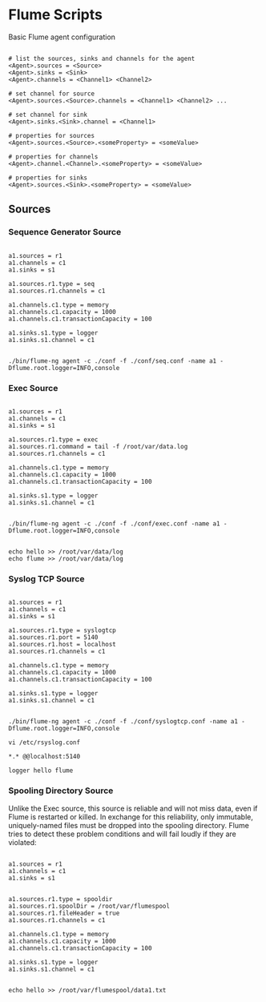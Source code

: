 # Flume Scripts

Basic Flume agent configuration

```properties

# list the sources, sinks and channels for the agent
<Agent>.sources = <Source>
<Agent>.sinks = <Sink>
<Agent>.channels = <Channel1> <Channel2>

# set channel for source
<Agent>.sources.<Source>.channels = <Channel1> <Channel2> ...

# set channel for sink
<Agent>.sinks.<Sink>.channel = <Channel1>

# properties for sources
<Agent>.sources.<Source>.<someProperty> = <someValue>

# properties for channels
<Agent>.channel.<Channel>.<someProperty> = <someValue>

# properties for sinks
<Agent>.sources.<Sink>.<someProperty> = <someValue>

```

## Sources

### Sequence Generator Source

``` properties

a1.sources = r1
a1.channels = c1
a1.sinks = s1

a1.sources.r1.type = seq
a1.sources.r1.channels = c1

a1.channels.c1.type = memory
a1.channels.c1.capacity = 1000
a1.channels.c1.transactionCapacity = 100

a1.sinks.s1.type = logger
a1.sinks.s1.channel = c1

```

```shell

./bin/flume-ng agent -c ./conf -f ./conf/seq.conf -name a1 -Dflume.root.logger=INFO,console

```

### Exec Source

``` properties

a1.sources = r1
a1.channels = c1
a1.sinks = s1

a1.sources.r1.type = exec
a1.sources.r1.command = tail -f /root/var/data.log
a1.sources.r1.channels = c1

a1.channels.c1.type = memory
a1.channels.c1.capacity = 1000
a1.channels.c1.transactionCapacity = 100

a1.sinks.s1.type = logger
a1.sinks.s1.channel = c1

```

```shell

./bin/flume-ng agent -c ./conf -f ./conf/exec.conf -name a1 -Dflume.root.logger=INFO,console

```

```shell

echo hello >> /root/var/data/log
echo flume >> /root/var/data/log

```

### Syslog TCP Source

```properties

a1.sources = r1
a1.channels = c1
a1.sinks = s1

a1.sources.r1.type = syslogtcp
a1.sources.r1.port = 5140
a1.sources.r1.host = localhost
a1.sources.r1.channels = c1

a1.channels.c1.type = memory 
a1.channels.c1.capacity = 1000
a1.channels.c1.transactionCapacity = 100

a1.sinks.s1.type = logger
a1.sinks.s1.channel = c1

```

```shell

./bin/flume-ng agent -c ./conf -f ./conf/syslogtcp.conf -name a1 -Dflume.root.logger=INFO,console

```

```
vi /etc/rsyslog.conf
```

```properties
*.* @@localhost:5140
```

```shell
logger hello flume
```

### Spooling Directory Source

Unlike the Exec source, this source is reliable and will not miss data, even if Flume is restarted or killed. In exchange for this reliability, only immutable, uniquely-named files must be dropped into the spooling directory. Flume tries to detect these problem conditions and will fail loudly if they are violated:


```properties

a1.sources = r1
a1.channels = c1
a1.sinks = s1


a1.sources.r1.type = spooldir
a1.sources.r1.spoolDir = /root/var/flumespool
a1.sources.r1.fileHeader = true
a1.sources.r1.channels = c1

a1.channels.c1.type = memory 
a1.channels.c1.capacity = 1000
a1.channels.c1.transactionCapacity = 100

a1.sinks.s1.type = logger
a1.sinks.s1.channel = c1

```

```shell

echo hello >> /root/var/flumespool/data1.txt

```